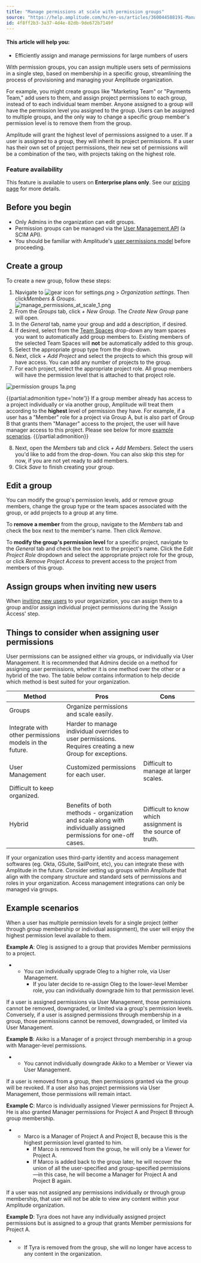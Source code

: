 ```yaml
---
title: "Manage permissions at scale with permission groups"
source: "https://help.amplitude.com/hc/en-us/articles/360044588191-Manage-permissions-at-scale-with-permission-groups"
id: 4f8ff2b3-3a37-4d4e-82db-9de672b7149f
---
```


#### This article will help you:

* Efficiently assign and manage permissions for large numbers of users

With permission groups, you can assign multiple users sets of permissions in a single step, based on membership in a specific group, streamlining the process of provisioning and managing your Amplitude organization. 

For example, you might create groups like "Marketing Team" or "Payments Team," add users to them, and assign project permissions to each group, instead of to each individual team member. Anyone assigned to a group will have the permission level you assigned to the group. Users can be assigned to multiple groups, and the only way to change a specific group member's permission level is to remove them from the group.

Amplitude will grant the highest level of permissions assigned to a user. If a user is assigned to a group, they will inherit its project permissions. If a user has their own set of project permissions, their new set of permissions will be a combination of the two, with projects taking on the highest role.

### Feature availability

This feature is available to users on **Enterprise plans only**. See our [pricing page](https://amplitude.com/pricing) for more details.

## Before you begin

* Only Admins in the organization can edit groups.
* Permission groups can be managed via the [User Management API](/admin/account-management/scim-provision) (a SCIM API).
* You should be familiar with Amplitude's [user permissions model](/admin/account-management/user-roles-permissions) before proceeding.

## Create a group

To create a new group, follow these steps:

1. Navigate to ![gear icon for settings.png](/output/img/account-management/gear-icon-for-settings-png.png) > *Organization settings*. Then click*Members & Groups*.   
![manage_permissions_at_scale_1.png](/output/img/account-management/manage-permissions-at-scale-1-png.png)
2. From the *Groups* tab, click *+ New Group.* The *Create New Group* pane will open.
3. In the *General* tab, name your group and add a description, if desired.
4. If desired, select from the [Team Spaces](/analytics/collaborate-with-spaces) drop-down any team spaces you want to automatically add group members to. Existing members of the selected Team Spaces will **not** be automatically added to this group.
5. Select the appropriate group type from the drop-down.
6. Next, click *+ Add Project* and select the projects to which this group will have access. You can add any number of projects to the group.
7. For each project, select the appropriate project role. All group members will have the permission level that is attached to that project role.

![permission groups 1a.png](/output/img/account-management/permission-groups-1a-png.png)

{{partial:admonition type='note'}}
 If a group member already has access to a project individually or via another group, Amplitude will treat them according to the **highest** level of permission they have. For example, if a user has a "Member" role for a project via Group A, but is also part of Group B that grants them "Manager" access to the project, the user will have manager access to this project. Please see below for more [example scenarios](#Example-Scenarios).
{{/partial:admonition}}

8. Next, open the *Members* tab and click *+ Add Members*. Select the users you'd like to add from the drop-down. You can also skip this step for now, if you are not yet ready to add members.
9. Click *Save* to finish creating your group.

## Edit a group

You can modify the group's permission levels, add or remove group members, change the group type or the team spaces associated with the group, or add projects to a group at any time.

To **remove a member** from the group, navigate to the *Members* tab and check the box next to the member's name. Then click *Remove*.

To **modify the group's permission level** for a specific project, navigate to the *General* tab and check the box next to the project's name. Click the *Edit Project Role* dropdown and select the appropriate project role for the group, or click *Remove Project Access* to prevent access to the project from members of this group.

## Assign groups when inviting new users

When [inviting new users](/admin/account-management/manage-users) to your organization, you can assign them to a group and/or assign individual project permissions during the 'Assign Access' step.

## Things to consider when assigning user permissions

User permissions can be assigned either via groups, or individually via User Management. It is recommended that Admins decide on a method for assigning user permissions, whether it is one method over the other or a hybrid of the two. The table below contains information to help decide which method is best suited for your organization. 

| **Method** | **Pros** | **Cons** |
| --- | --- | --- |
| Groups | Organize permissions and scale easily.
Integrate with other permissions models in the future.  | Harder to manage individual overrides to user permissions. Requires creating a new Group for exceptions. |
| User Management | Customized permissions for each user. | Difficult to manage at larger scales.
Difficult to keep organized.  |
| Hybrid | Benefits of both methods - organization and scale along with individually assigned permissions for one-off cases. | Difficult to know which assignment is the source of truth.  |

If your organization uses third-party identity and access management softwares (eg. Okta, GSuite, SailPoint, etc), you can integrate these with Amplitude in the future. Consider setting up groups within Amplitude that align with the company structure and standard sets of permissions and roles in your organization. Access management integrations can only be managed via groups. 

## Example scenarios

When a user has multiple permission levels for a single project (either through group membership or individual assignment), the user will enjoy the highest permission level available to them. 

**Example A**: Oleg is assigned to a group that provides Member permissions to a project.

* * You can individually upgrade Oleg to a higher role, via User Management.
	* If you later decide to re-assign Oleg to the lower-level Member role, you can individually downgrade him to that permission level.

If a user is assigned permissions via User Management, those permissions cannot be removed, downgraded, or limited via a group's permission levels. Conversely, if a user is assigned permissions through membership in a group, those permissions cannot be removed, downgraded, or limited via User Management.

**Example B**: Akiko is a Manager of a project through membership in a group with Manager-level permissions.

* * You cannot individually downgrade Akiko to a Member or Viewer via User Management.

If a user is removed from a group, then permissions granted via the group will be revoked. If a user also has project permissions via User Management, those permissions will remain intact. 

**Example C**: Marco is individually assigned Viewer permissions for Project A. He is also granted Manager permissions for Project A and Project B through group membership.

* * Marco is a Manager of Project A and Project B, because this is the highest permission level granted to him.
	* If Marco is removed from the group, he will only be a Viewer for Project A.
	* If Marco is added back to the group later, he will recover the union of all the user-specified and group-specified permissions—in this case, he will become a Manager for Project A and Project B again.

If a user was not assigned any permissions individually or through group membership, that user will not be able to view any content within your Amplitude organization.

**Example D**: Tyra does not have any individually assigned project permissions but is assigned to a group that grants Member permissions for Project A.

* * If Tyra is removed from the group, she will no longer have access to any content in the organization.
